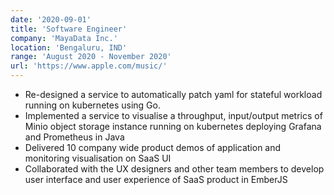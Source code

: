 ```yaml
---
date: '2020-09-01'
title: 'Software Engineer'
company: 'MayaData Inc.'
location: 'Bengaluru, IND'
range: 'August 2020 - November 2020'
url: 'https://www.apple.com/music/'
---
```


- Re-designed a service to automatically patch yaml for stateful workload running on kubernetes using Go.
- Implemented a service to visualise a throughput, input/output metrics of Minio object storage instance running on kubernetes deploying Grafana and Prometheus in Java
- Delivered 10 company wide product demos of application and monitoring visualisation on SaaS UI
- Collaborated with the UX designers and other team members to develop user interface and user experience of SaaS product in EmberJS
